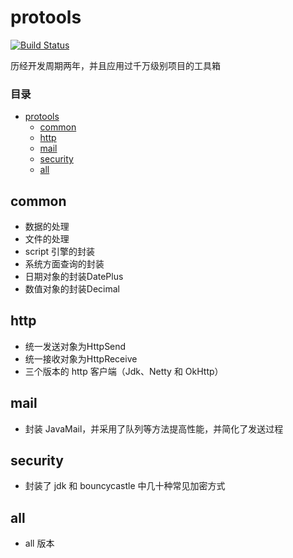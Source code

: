 # protools

[![Build Status](https://travis-ci.org/SeanDragon/protools.svg?branch=master)](https://travis-ci.org/SeanDragon/protools)

历经开发周期两年，并且应用过千万级别项目的工具箱

### 目录

- [protools](#protools)
    - [common](#common)
    - [http](#common)
    - [mail](#common)
    - [security](#common)
    - [all](#all)

## common
* 数据的处理
* 文件的处理
* script 引擎的封装 
* 系统方面查询的封装
* 日期对象的封装DatePlus
* 数值对象的封装Decimal
## http
* 统一发送对象为HttpSend
* 统一接收对象为HttpReceive
* 三个版本的 http 客户端（Jdk、Netty 和 OkHttp）
## mail
* 封装 JavaMail，并采用了队列等方法提高性能，并简化了发送过程
## security
* 封装了 jdk 和 bouncycastle 中几十种常见加密方式
## all
* all 版本